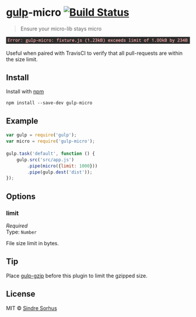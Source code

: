 # [gulp](http://gulpjs.com)-micro [![Build Status](https://secure.travis-ci.org/sindresorhus/gulp-micro.png?branch=master)](http://travis-ci.org/sindresorhus/gulp-micro)

> Ensure your micro-lib stays micro

![](screenshot.png)

Useful when paired with TravisCI to verify that all pull-requests are within the size limit.


## Install

Install with [npm](https://npmjs.org/package/gulp-micro)

```
npm install --save-dev gulp-micro
```


## Example

```js
var gulp = require('gulp');
var micro = require('gulp-micro');

gulp.task('default', function () {
	gulp.src('src/app.js')
		.pipe(micro({limit: 1000}))
		.pipe(gulp.dest('dist'));
});
```


## Options

### limit

*Required*  
Type: `Number`

File size limit in bytes.


## Tip

Place [gulp-gzip](https://github.com/jstuckey/gulp-gzip) before this plugin to limit the gzipped size.


## License

MIT © [Sindre Sorhus](http://sindresorhus.com)
